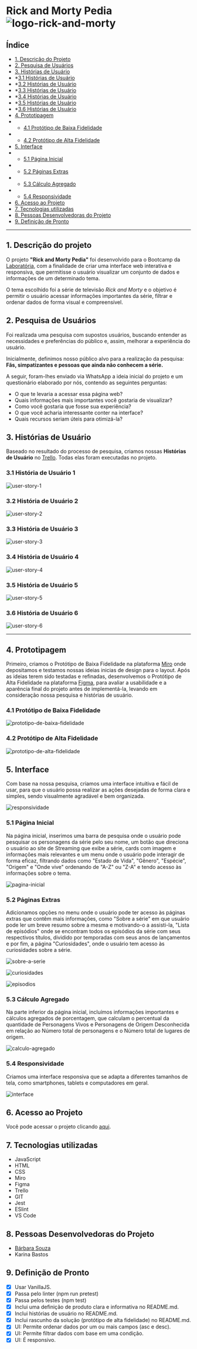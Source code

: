 # Rick and Morty Pedia![logo-rick-and-morty](https://repository-images.githubusercontent.com/120371205/b6740400-92d4-11ea-8a13-d5f6e0558e9b)

## Índice 
* [1. Descrição do Projeto](#descrição-do-projeto) 
* [2. Pesquisa de Usuários](#pesquisa-de-usuários)
* [3. Histórias de Usuário](#histórias-de-usuário)
* *[3.1 Histórias de Usuário](#histórias-de-usuário-1)
* *[3.2 Histórias de Usuário](#histórias-de-usuário-2)
* *[3.3 Histórias de Usuário](#histórias-de-usuário-3)
* *[3.4 Histórias de Usuário](#histórias-de-usuário-4)
* *[3.5 Histórias de Usuário](#histórias-de-usuário-5)
* *[3.6 Histórias de Usuário](#histórias-de-usuário-6)
* [4. Prototipagem](#protótipos-do-projeto)
* * [4.1  Protótipo de Baixa Fidelidade](#protótipo-de-baixa-fidelidade)
* * [4.2 Protótipo de Alta Fidelidade](#protótipo-de-alta-fidelidade)
* [5. Interface](#interface) 
* * [5.1 Página Inicial](#página-inicial)
* * [5.2 Páginas Extras](#páginas-extras)
* * [5.3 Cálculo Agregado](#cálculo-agregado)
* * [5.4 Responsividade](#responsividade)
*  [6. Acesso ao Projeto](#acesso-ao-projeto) 
* [7. Tecnologias utilizadas](#tecnologias-utilizadas) 
* [8. Pessoas Desenvolvedoras do Projeto](#pessoas-desenvolvedoras) 
*  [9. Definição de Pronto](#definição-de-pronto)

***
## 1. Descrição do projeto 
O projeto **"**Rick and Morty Pedia"**** foi desenvolvido para o Bootcamp da [Laboratória](https://www.laboratoria.la/br), com a finalidade de criar uma interface web interativa e responsiva, que permitisse o usuário visualizar um conjunto de dados e informações de um determinado tema. 
 
 O tema escolhido foi a série de televisão *Rick and Morty* e o objetivo é permitir o usuário acessar informações importantes da série, filtrar e ordenar dados de forma visual e compreensível.

## 2. Pesquisa de Usuários
Foi realizada uma pesquisa com supostos usuários, buscando entender as necessidades e preferências do público e, assim, melhorar a experiência do usuário.

Inicialmente, definimos nosso público alvo para a realização da pesquisa: **Fãs, simpatizantes e pessoas que ainda não conhecem a série.**

A seguir, foram-lhes enviado via WhatsApp a ideia inicial do projeto e um questionário elaborado por nós, contendo as seguintes perguntas:

 - O que te levaria a acessar essa página web?
 - Quais informações mais importantes você gostaria de visualizar? 
 - Como você gostaria que fosse sua experiência?
 - O que você acharia interessante conter na interface?
 - Quais recursos seriam úteis para otimizá-la?

## 3. Histórias de Usuário

Baseado no resultado do processo de pesquisa, criamos nossas **Histórias de Usuário** no [Trello](https://www.trello.com/). Todas elas foram executadas no projeto. 

### 3.1 História de Usuário 1


![user-story-1](images/userstory1.png)
### 3.2 História de Usuário 2

![user-story-2](images/userstory2.png)
### 3.3 História de Usuário 3

![user-story-3](images/userstory3.png)
### 3.4 História de Usuário 4

![user-story-4](images/userstory4.png)
### 3.5 História de Usuário 5

![user-story-5](images/userstory5.png)
### 3.6  História de Usuário 6

![user-story-6](images/userstory6.png)
***
## 4.  Prototipagem

Primeiro, criamos o Protótipo de Baixa Fidelidade na plataforma [Miro](https://miro.com/) onde depositamos e testamos nossas ideias inicias de design para o layout. Após as ideias terem sido testadas e refinadas, desenvolvemos o Protótipo de Alta Fidelidade na plataforma [Figma](www.figma.com), para avaliar a usabilidade e a aparência final do projeto antes de implementá-la, levando em consideração nossa pesquisa e histórias de usuário. 

### 4.1 Protótipo de Baixa Fidelidade

![prototipo-de-baixa-fidelidade](images/protótipo-baixa-fidelidade.jpeg)

### 4.2 Protótipo de Alta Fidelidade

![prototipo-de-alta-fidelidade](images/protótipo-de-alta.png)



## 5. Interface 

Com base na nossa pesquisa, criamos uma interface intuitiva e fácil de usar, para que o usuário possa realizar as ações desejadas de forma clara e simples, sendo visualmente agradável e bem organizada. 

![responsividade](images/resposividade.png)


### 5.1 Página Inicial
Na página inicial, inserimos uma barra de pesquisa onde o usuário pode pesquisar os personagens da série pelo seu nome, um botão que direciona o usuário ao site de Streaming que exibe a série, cards com imagem e informações mais relevantes e um menu onde o usuário pode interagir de forma eficaz, filtrando dados como "Estado de Vida", "Gênero", "Espécie", "Origem" e "Onde vive" ordenando de "A-Z" ou "Z-A" e tendo acesso às informações sobre o tema.

![pagina-inicial](images/interface2.png)
### 5.2 Páginas Extras
Adicionamos opções no menu onde o usuário pode ter acesso às páginas extras que contêm mais informações, como "Sobre a série" em que usuário pode ler um breve resumo sobre a mesma e motivando-o a assisti-la, "Lista de episódios" onde se encontram todos os episódios da série com seus respectivos títulos, dividido por temporadas com seus anos de lançamentos e por fim, a página  "Curiosidades", onde o usuário tem acesso às curiosidades sobre a série.

![sobre-a-serie](images/about.png)

![curiosidades](images/curiosities.png)

![episodios](images/episodes.png)
### 5.3 Cálculo Agregado
Na parte inferior da página inicial, incluímos informações importantes e cálculos agregados de porcentagem, que calculam o percentual da quantidade de Personagens Vivos e Personagens de Origem Desconhecida em relação ao Número total de personagens e o Número total de lugares de origem. 

![calculo-agregado](images/calculo.png)

### 5.4 Responsividade
Criamos uma interface responsiva que se adapta a diferentes tamanhos de tela, como smartphones, tablets e computadores em geral. 


![interface](images/interface.png)

## 6. Acesso ao Projeto
Você pode acessar o projeto clicando [aqui](https://souzabarbara.github.io/SAP009-data-lovers).

## 7. Tecnologias utilizadas

 - JavaScript
 - HTML
 - CSS
 - Miro
 - Figma
 - Trello
 - GIT
 - Jest
 - ESlint
 - VS Code

## 8. Pessoas Desenvolvedoras do Projeto

 - [Bárbara Souza](https://www.linkedin.com/in/barbarasouzasantos/)
 - Karina Bastos

## 9. Definição de Pronto
-   [x] Usar VanillaJS.
-   [x] Passa pelo linter (npm run pretest)
-   [x] Passa pelos testes (npm test)
-   [x] Inclui uma definição de produto clara e informativa no README.md.
-   [x] Inclui histórias de usuário no README.md.
-   [x] Inclui rascunho da solução (protótipo de alta fidelidade) no README.md.
-   [x] UI: Permite ordenar dados por um ou mais campos (asc e desc).
-   [x] UI: Permite filtrar dados com base em uma condição.
-   [x] UI: É responsivo.